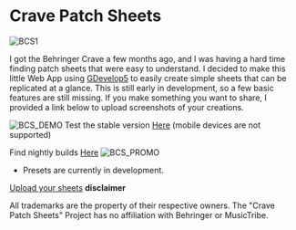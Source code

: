# Crave Patch Sheets
![BCS1](https://github.com/user-attachments/assets/84c42c23-a036-4a91-9192-98d8e27103fa)

I got the Behringer Crave a few months ago, and I was having a hard time finding patch sheets that were easy to understand. I decided to make this little Web App using [GDevelop5](https://github.com/4ian/GDevelop) to easily create simple sheets that can be replicated at a glance. This is still early in development, so a few basic features are still missing. If you make something you want to share, I provided a link below to upload screenshots of your creations. 

![BCS_DEMO](https://github.com/user-attachments/assets/0144d8d2-9043-4c6f-9425-7ff681362aa5)
Test the stable version [Here](https://itch.io/embed-upload/13687831?color=333333) (mobile devices are not supported)

Find nightly builds [Here](https://gd.games/games/8540cf9a-68a7-4e20-9abc-72f17553fa2f) 
![BCS_PROMO](https://github.com/user-attachments/assets/6e17f1d2-5cee-434b-aaee-26d02eda5693)
* Presets are currently in development.  



[Upload your sheets](https://connor.edgingtondesmet.com/patch-upload)
**disclaimer**

All trademarks are the property of their respective owners. The "Crave Patch Sheets" Project has no affiliation with Behringer or MusicTribe.
